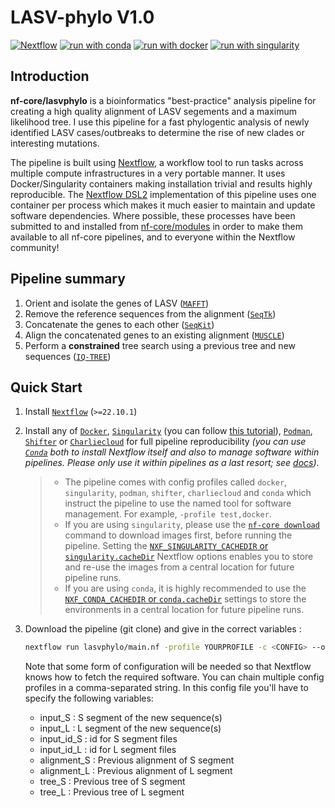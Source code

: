 # LASV-phylo V1.0

[![Nextflow](https://img.shields.io/badge/nextflow%20DSL2-%E2%89%A522.10.1-23aa62.svg)](https://www.nextflow.io/)
[![run with conda](http://img.shields.io/badge/run%20with-conda-3EB049?labelColor=000000&logo=anaconda)](https://docs.conda.io/en/latest/)
[![run with docker](https://img.shields.io/badge/run%20with-docker-0db7ed?labelColor=000000&logo=docker)](https://www.docker.com/)
[![run with singularity](https://img.shields.io/badge/run%20with-singularity-1d355c.svg?labelColor=000000)](https://sylabs.io/docs/)

## Introduction

**nf-core/lasvphylo** is a bioinformatics "best-practice" analysis pipeline for creating a high quality alignment of LASV segements and a maximum likelihood tree. I use this pipeline for a fast phylogentic analysis of newly identified LASV cases/outbreaks to determine the rise of new clades or interesting mutations.

The pipeline is built using [Nextflow](https://www.nextflow.io), a workflow tool to run tasks across multiple compute infrastructures in a very portable manner. It uses Docker/Singularity containers making installation trivial and results highly reproducible. The [Nextflow DSL2](https://www.nextflow.io/docs/latest/dsl2.html) implementation of this pipeline uses one container per process which makes it much easier to maintain and update software dependencies. Where possible, these processes have been submitted to and installed from [nf-core/modules](https://github.com/nf-core/modules) in order to make them available to all nf-core pipelines, and to everyone within the Nextflow community!

## Pipeline summary

<!-- TODO create a graphical overview -->

1. Orient and isolate the genes of LASV ([`MAFFT`](https://mafft.cbrc.jp/alignment/software/))
2. Remove the reference sequences from the alignment ([`SeqTk`](https://github.com/lh3/seqtk))
3. Concatenate the genes to each other ([`SeqKit`](https://bioinf.shenwei.me/seqkit/))
4. Align the concatenated genes to an existing alignment ([`MUSCLE`](https://www.drive5.com/muscle))
5. Perform a __constrained__ tree search using a previous tree and new sequences ([`IQ-TREE`](http://www.iqtree.org/))

## Quick Start

1. Install [`Nextflow`](https://www.nextflow.io/docs/latest/getstarted.html#installation) (`>=22.10.1`)

2. Install any of [`Docker`](https://docs.docker.com/engine/installation/), [`Singularity`](https://www.sylabs.io/guides/3.0/user-guide/) (you can follow [this tutorial](https://singularity-tutorial.github.io/01-installation/)), [`Podman`](https://podman.io/), [`Shifter`](https://nersc.gitlab.io/development/shifter/how-to-use/) or [`Charliecloud`](https://hpc.github.io/charliecloud/) for full pipeline reproducibility _(you can use [`Conda`](https://conda.io/miniconda.html) both to install Nextflow itself and also to manage software within pipelines. Please only use it within pipelines as a last resort; see [docs](https://nf-co.re/usage/configuration#basic-configuration-profiles))_.
    > - The pipeline comes with config profiles called `docker`, `singularity`, `podman`, `shifter`, `charliecloud` and `conda` which instruct the pipeline to use the named tool for software management. For example, `-profile test,docker`.
    > - If you are using `singularity`, please use the [`nf-core download`](https://nf-co.re/tools/#downloading-pipelines-for-offline-use) command to download images first, before running the pipeline. Setting the [`NXF_SINGULARITY_CACHEDIR` or `singularity.cacheDir`](https://www.nextflow.io/docs/latest/singularity.html?#singularity-docker-hub) Nextflow options enables you to store and re-use the images from a central location for future pipeline runs.
   > - If you are using `conda`, it is highly recommended to use the [`NXF_CONDA_CACHEDIR` or `conda.cacheDir`](https://www.nextflow.io/docs/latest/conda.html) settings to store the environments in a central location for future pipeline runs.

3. Download the pipeline (git clone) and give in the correct variables :

   ```bash
   nextflow run lasvphylo/main.nf -profile YOURPROFILE -c <CONFIG> --outdir <OUTDIR>
   ```
   Note that some form of configuration will be needed so that Nextflow knows how to fetch the required software. You can chain multiple config profiles in a comma-separated string. In this config file you'll have to specify the following variables:

   - input_S : S segment of the new sequence(s)
   - input_L : L segment of the new sequence(s)
   - input_id_S : id for S segment files
   - input_id_L : id for L segment files
   - alignment_S : Previous alignment of S segment
   - alignment_L : Previous alignment of L segment
   - tree_S : Previous tree of S segment
   - tree_L : Previous tree of L segment





